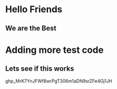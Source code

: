 # Hello Friends
## We are the Best
# Adding more test code 
## Lets see if this works 
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